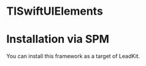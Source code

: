 # TISwiftUIElements

# Installation via SPM

You can install this framework as a target of LeadKit.
